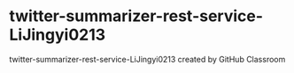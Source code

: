 # twitter-summarizer-rest-service-LiJingyi0213
twitter-summarizer-rest-service-LiJingyi0213 created by GitHub Classroom
